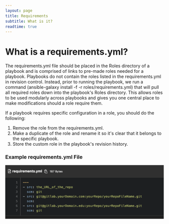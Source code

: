 ```yaml
---
layout: page
title: Requirements
subtitle: What is it?
readtime: true
---
```

# What is a requirements.yml?
The requirements.yml file should be placed in the Roles directory of a playbook and is comprised of links to pre-made roles needed for a playbook. Playbooks do not contain the roles listed in the requirements.yml in revision control. Instead, prior to running the playbook, we run a command (ansible-galaxy install -f -r roles/requirements.yml) that will pull all required roles down into the playbook's Roles directory. This allows roles to be used modularly across playbooks and gives you one central place to make modifications should a role require them.

If a playbook requires specific configuration in a role, you should do the following:
1. Remove the role from the requirements.yml.
2. Make a duplicate of the role and rename it so it's clear that it belongs to the specific playbook.
3. Store the custom role in the playbook's revision history.

### Example requirements.yml File
![Example Requirements yml](/assets/img/requirements.png)
